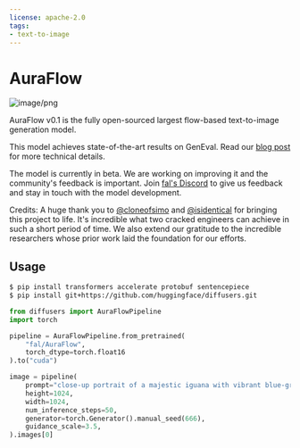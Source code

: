```yaml
---
license: apache-2.0
tags:
- text-to-image
---
```

# AuraFlow

![image/png](https://cdn-uploads.huggingface.co/production/uploads/6380ebb8471a4550ff255c62/jMkLXPFVNGdUb7P4nNTqX.png)


AuraFlow v0.1 is the fully open-sourced largest flow-based text-to-image generation model.

This model achieves state-of-the-art results on GenEval. Read our [blog post](https://blog.fal.ai/auraflow/) for more technical details.

The model is currently in beta. We are working on improving it and the community's feedback is important.
Join [fal's Discord](https://discord.gg/fal-ai) to give us feedback and stay in touch with the model development.

Credits: A huge thank you to [@cloneofsimo](https://twitter.com/cloneofsimo) and [@isidentical](https://twitter.com/isidentical) for bringing this project to life. It's incredible what two cracked engineers can achieve in
such a short period of time. We also extend our gratitude to the incredible researchers whose prior work laid the foundation for our efforts.

## Usage

```bash
$ pip install transformers accelerate protobuf sentencepiece
$ pip install git+https://github.com/huggingface/diffusers.git
```

```python
from diffusers import AuraFlowPipeline
import torch

pipeline = AuraFlowPipeline.from_pretrained(
    "fal/AuraFlow",
    torch_dtype=torch.float16
).to("cuda")

image = pipeline(
    prompt="close-up portrait of a majestic iguana with vibrant blue-green scales, piercing amber eyes, and orange spiky crest. Intricate textures and details visible on scaly skin. Wrapped in dark hood, giving regal appearance. Dramatic lighting against black background. Hyper-realistic, high-resolution image showcasing the reptile's expressive features and coloration.",
    height=1024,
    width=1024,
    num_inference_steps=50, 
    generator=torch.Generator().manual_seed(666),
    guidance_scale=3.5,
).images[0]
```